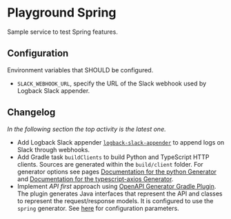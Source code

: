 # Playground Spring

Sample service to test Spring features.

## Configuration

Environment variables that SHOULD be configured.

- `SLACK_WEBHOOK_URL`, specify the URL of the Slack webhook used by Logback Slack appender.

## Changelog

*In the following section the top activity is the latest one.*

- Add Logback Slack appender [`logback-slack-appender`](https://github.com/maricn/logback-slack-appender) to append logs
  on Slack through webhooks.
- Add Gradle task `buildClients` to build Python and TypeScript HTTP clients.
  Sources are generated within the `build/client` folder.
  For generator options see pages
  [Documentation for the python Generator](https://github.com/OpenAPITools/openapi-generator/blob/master/docs/generators/python.md)
  and
  [Documentation for the typescript-axios Generator](https://github.com/OpenAPITools/openapi-generator/blob/master/docs/generators/typescript-axios.md).
- Implement *API first* approach using
  [OpenAPI Generator Gradle Plugin](https://github.com/OpenAPITools/openapi-generator/blob/master/modules/openapi-generator-gradle-plugin/README.adoc).
  The plugin generates Java interfaces that represent the API and classes to
  represent the request/response models.
  It is configured to use the `spring` generator.
  See
  [here](https://github.com/OpenAPITools/openapi-generator/blob/master/docs/generators/spring.md)
  for configuration parameters.
